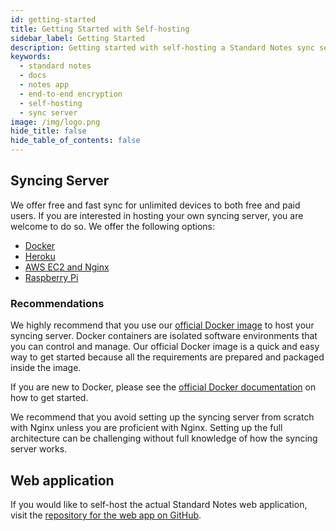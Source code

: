 ```yaml
---
id: getting-started
title: Getting Started with Self-hosting
sidebar_label: Getting Started
description: Getting started with self-hosting a Standard Notes sync server.
keywords:
  - standard notes
  - docs
  - notes app
  - end-to-end encryption
  - self-hosting
  - sync server
image: /img/logo.png
hide_title: false
hide_table_of_contents: false
---
```


## Syncing Server

We offer free and fast sync for unlimited devices to both free and paid users. If you are interested in hosting your own syncing server, you are welcome to do so. We offer the following options:

- [Docker](./docker.md)
- [Heroku](./heroku.md)
- [AWS EC2 and Nginx](./ec2-nginx.md)
- [Raspberry Pi](./raspberry-pi.md)

### Recommendations

We highly recommend that you use our [official Docker image](https://hub.docker.com/repository/docker/standardnotes/syncing-server) to host your syncing server. Docker containers are isolated software environments that you can control and manage. Our official Docker image is a quick and easy way to get started because all the requirements are prepared and packaged inside the image.

If you are new to Docker, please see the [official Docker documentation](https://docs.docker.com/get-started/) on how to get started.

We recommend that you avoid setting up the syncing server from scratch with Nginx unless you are proficient with Nginx. Setting up the full architecture can be challenging without full knowledge of how the syncing server works.

## Web application

If you would like to self-host the actual Standard Notes web application, visit the [repository for the web app on GitHub](https://github.com/standardnotes/web).
